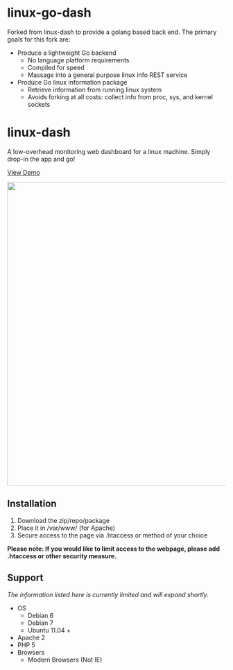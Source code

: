 linux-go-dash
=============
Forked from linux-dash to provide a golang based back end.  The primary goals for this fork are:

<ul>
 <li>Produce a lightweight Go backend
    <ul>
      <li>No language platform requirements</li>
      <li>Compiled for speed</li>
      <li>Massage into a general purpose linux info REST service</li>
    </ul>
 </li>
 <li>Produce Go linux information package
   <ul>
     <li>Retrieve information from running linux system</li>
     <li>Avoids forking at all costs: collect info from proc, sys, and kernel sockets</li>
   </ul>
 </li>
</ul>


linux-dash
==========

A low-overhead monitoring web dashboard for a linux machine. Simply drop-in the app and go!

<a href="http://afaq.dreamhosters.com/linux-dash/"> View Demo </a>



<img width="700px" src="http://afaq.dreamhosters.com/linux-dash.PNG">

<h2>Installation</h2>
<ol>
  <li>Download the zip/repo/package</li>
  <li>Place it in /var/www/ (for Apache)</li>
  <li>Secure access to the page via .htaccess or method of your choice</li>
</ol>  

<b>Please note: If you would like to limit access to the webpage, please add .htaccess or other security measure.</b>

<h2>Support</h2>

<em>The information listed here is currently limited and will expand shortly.</em>

<ul>
 <li>OS
    <ul>
      <li>Debian 6  </li>
      <li>Debian 7 </li>
      <li>Ubuntu 11.04 +</li>
    </ul>
 </li>
 
 <li>Apache 2</li>
 <li>PHP 5</li>
 <li>Browsers
  <ul>
          <li>Modern Browsers (Not IE)</li>
        
  </ul>
 </li>
</ul>
